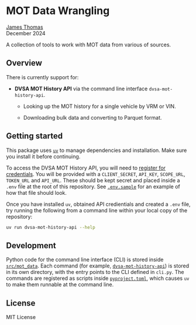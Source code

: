 # MOT Data Wrangling

[James Thomas](https://github.com/jatonline)\
December 2024

A collection of tools to work with MOT data from various of sources.

## Overview

There is currently support for:

- **DVSA MOT History API** via the command line interface `dvsa-mot-history-api`.

    - Looking up the MOT history for a single vehicle by VRM or VIN.

    - Downloading bulk data and converting to Parquet format.

## Getting started

This package uses [`uv`](https://docs.astral.sh/uv/) to manage dependencies and installation. Make sure you install it before continuing.

To access the DVSA MOT History API, you will need to [register for credentials](https://documentation.history.mot.api.gov.uk).
You will be provided with a `CLIENT_SECRET`, `API_KEY`, `SCOPE_URL`, `TOKEN_URL` and `API_URL`.
These should be kept secret and placed inside a `.env` file at the root of this repository.
See [`.env.sample`](./.env.sample) for an example of how that file should look.

Once you have installed `uv`, obtained API credientials and created a `.env` file, try running the following from a command line within your local copy of the repository:

```bash
uv run dvsa-mot-history-api --help
```

## Development

Python code for the command line interface (CLI) is stored inside [`src/mot_data`](./src/mot_data).
Each command (for example, [`dvsa-mot-history-api`](./src/mot_data/dvsa_mot_history_api)) is stored in its own directory, with the entry points to the CLI defined in `cli.py`.
The commands are registered as scripts inside [`pyproject.toml`](./pyproject.toml), which causes `uv` to make them runnable at the command line.

## License

MIT License
